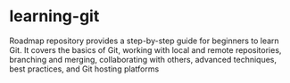 # learning-git
Roadmap repository provides a step-by-step guide for beginners to learn Git. It covers the basics of Git, working with local and remote repositories, branching and merging, collaborating with others, advanced techniques, best practices, and Git hosting platforms

